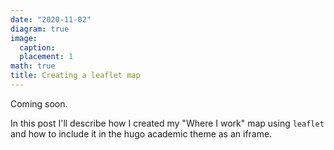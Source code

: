 ```yaml
---
date: "2020-11-02"
diagram: true
image:
  caption: 
  placement: 1
math: true
title: Creating a leaflet map
---
```


Coming soon.

In this post I'll describe how I created my "Where I work" map using `leaflet` and how to include it in the hugo academic theme as an iframe.




